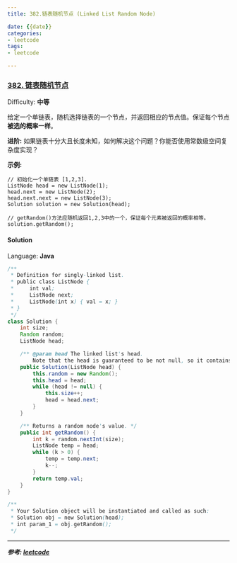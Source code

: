 ```yaml
---
title: 382.链表随机节点 (Linked List Random Node)

date: {{date}}
categories:
- leetcode
tags:
- leetcode

---
```

### [382\. 链表随机节点](https://leetcode-cn.com/problems/linked-list-random-node/)

Difficulty: **中等**


给定一个单链表，随机选择链表的一个节点，并返回相应的节点值。保证每个节点**被选的概率一样**。

**进阶:**
如果链表十分大且长度未知，如何解决这个问题？你能否使用常数级空间复杂度实现？

**示例:**

```
// 初始化一个单链表 [1,2,3].
ListNode head = new ListNode(1);
head.next = new ListNode(2);
head.next.next = new ListNode(3);
Solution solution = new Solution(head);

// getRandom()方法应随机返回1,2,3中的一个，保证每个元素被返回的概率相等。
solution.getRandom();
```


#### Solution

Language: **Java**

```java
​/**
 * Definition for singly-linked list.
 * public class ListNode {
 *     int val;
 *     ListNode next;
 *     ListNode(int x) { val = x; }
 * }
 */
class Solution {
    int size;
    Random random;
    ListNode head;

    /** @param head The linked list's head.
        Note that the head is guaranteed to be not null, so it contains at least one node. */
    public Solution(ListNode head) {
        this.random = new Random();
        this.head = head;
        while (head != null) {
            this.size++;
            head = head.next;
        }
    }

    /** Returns a random node's value. */
    public int getRandom() {
        int k = random.nextInt(size);
        ListNode temp = head;
        while (k > 0) {
            temp = temp.next;
            k--;
        }
        return temp.val;
    }
}

/**
 * Your Solution object will be instantiated and called as such:
 * Solution obj = new Solution(head);
 * int param_1 = obj.getRandom();
 */
```

---
***参考:
[leetcode](https://leetcode-cn.com/problems/linked-list-random-node/submissions/)***
